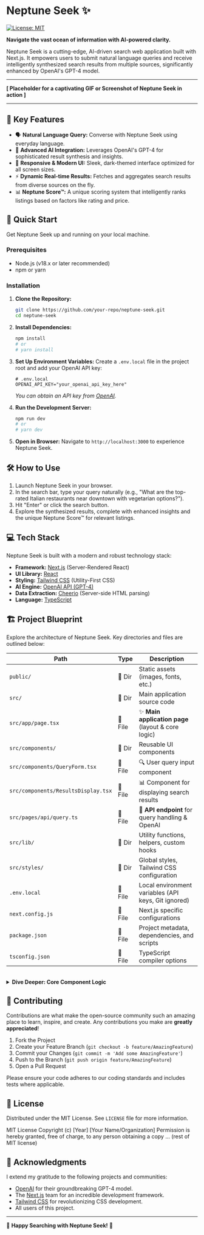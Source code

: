 # Neptune Seek ✨

[![License: MIT](https://img.shields.io/badge/License-MIT-yellow.svg)](https://opensource.org/licenses/MIT)
<!-- Add other relevant badges: e.g., build status, version, stars -->
<!-- Example: [![GitHub stars](https://img.shields.io/github/stars/your-repo/neptune-seek.svg?style=social&label=Star)](https://github.com/your-repo/neptune-seek) -->

**Navigate the vast ocean of information with AI-powered clarity.**

Neptune Seek is a cutting-edge, AI-driven search web application built with Next.js. It empowers users to submit natural language queries and receive intelligently synthesized search results from multiple sources, significantly enhanced by OpenAI's GPT-4 model.

---

<!-- Consider adding a GIF or a high-quality screenshot of the application here -->
<!-- ![Neptune Seek Demo](link-to-your-gif-or-screenshot.png) -->
**[ Placeholder for a captivating GIF or Screenshot of Neptune Seek in action ]**

---

## 🌟 Key Features

*   🗣️ **Natural Language Query:** Converse with Neptune Seek using everyday language.
*   🧠 **Advanced AI Integration:** Leverages OpenAI's GPT-4 for sophisticated result synthesis and insights.
*   📱 **Responsive & Modern UI:** Sleek, dark-themed interface optimized for all screen sizes.
*   ⚡ **Dynamic Real-time Results:** Fetches and aggregates search results from diverse sources on the fly.
*   📊 **Neptune Score™:** A unique scoring system that intelligently ranks listings based on factors like rating and price.

## 🚀 Quick Start

Get Neptune Seek up and running on your local machine.

### Prerequisites

*   Node.js (v18.x or later recommended)
*   npm or yarn

### Installation

1.  **Clone the Repository:**
    ```bash
    git clone https://github.com/your-repo/neptune-seek.git
    cd neptune-seek
    ```

2.  **Install Dependencies:**
    ```bash
    npm install
    # or
    # yarn install
    ```

3.  **Set Up Environment Variables:**
    Create a `.env.local` file in the project root and add your OpenAI API key:
    ```env
    # .env.local
    OPENAI_API_KEY="your_openai_api_key_here"
    ```
    *You can obtain an API key from [OpenAI](https://platform.openai.com/account/api-keys).*

4.  **Run the Development Server:**
    ```bash
    npm run dev
    # or
    # yarn dev
    ```

5.  **Open in Browser:**
    Navigate to `http://localhost:3000` to experience Neptune Seek.

## 🛠️ How to Use

1.  Launch Neptune Seek in your browser.
2.  In the search bar, type your query naturally (e.g., "What are the top-rated Italian restaurants near downtown with vegetarian options?").
3.  Hit "Enter" or click the search button.
4.  Explore the synthesized results, complete with enhanced insights and the unique Neptune Score™ for relevant listings.

## 💻 Tech Stack

Neptune Seek is built with a modern and robust technology stack:

*   **Framework:** [Next.js](https://nextjs.org/) (Server-Rendered React)
*   **UI Library:** [React](https://reactjs.org/)
*   **Styling:** [Tailwind CSS](https://tailwindcss.com/) (Utility-First CSS)
*   **AI Engine:** [OpenAI API (GPT-4)](https://openai.com/gpt-4)
*   **Data Extraction:** [Cheerio](https://cheerio.js.org/) (Server-side HTML parsing)
*   **Language:** [TypeScript](https://www.typescriptlang.org/)

<!-- Consider adding logos for a more visual appeal if you have space or prefer it -->
<!--
| Technology      | Description                                     |
|-----------------|-------------------------------------------------|
| Next.js         | Framework for server-rendered React apps        |
| React           | Library for building user interfaces            |
| Tailwind CSS    | Utility-first CSS framework                     |
| OpenAI API      | AI for result enhancement (GPT-4)               |
| Cheerio         | HTML parsing and data extraction                |
-->

## 🏗️ Project Blueprint

Explore the architecture of Neptune Seek. Key directories and files are outlined below:

| Path                        | Type   | Description                                           |
| --------------------------- | ------ | ----------------------------------------------------- |
| `public/`                   | 📁 Dir | Static assets (images, fonts, etc.)                   |
| `src/`                      | 📁 Dir | Main application source code                          |
| `src/app/page.tsx`          | 📄 File | ✨ **Main application page** (layout & core logic)      |
| `src/components/`           | 📁 Dir | Reusable UI components                                |
| `src/components/QueryForm.tsx`| 📄 File | 🔍 User query input component                         |
| `src/components/ResultsDisplay.tsx`| 📄 File | 📊 Component for displaying search results        |
| `src/pages/api/query.ts`    | 📄 File | 🔗 **API endpoint** for query handling & OpenAI       |
| `src/lib/`                  | 📁 Dir | Utility functions, helpers, custom hooks              |
| `src/styles/`               | 📁 Dir | Global styles, Tailwind CSS configuration             |
| `.env.local`                | 📄 File | Local environment variables (API keys, Git ignored)   |
| `next.config.js`            | 📄 File | Next.js specific configurations                       |
| `package.json`              | 📄 File | Project metadata, dependencies, and scripts         |
| `tsconfig.json`             | 📄 File | TypeScript compiler options                           |

<br>

<details>
<summary><strong> Dive Deeper: Core Component Logic </strong></summary>

*   📄 **`src/app/page.tsx`**: As the primary entry point for the user interface, this file manages the overall page structure, state for search queries and their corresponding results, and integrates essential child components like the `QueryForm` and `ResultsDisplay`.
*   📄 **`src/components/QueryForm.tsx`**: This dedicated component encapsulates the search input field and the logic for capturing user input and initiating the search request to the backend.
*   📄 **`src/components/ResultsDisplay.tsx`**: Responsible for rendering the processed search results returned from the API. It dynamically displays the synthesized information, including any special formatting or the unique Neptune Scores.
*   📄 **`src/pages/api/query.ts`**: This is the crucial server-side API endpoint. It handles incoming search requests, orchestrates data fetching (potentially using tools like Cheerio for web scraping), communicates with the OpenAI API for result synthesis, and sends the processed data back to the client.
</details>

## 🤝 Contributing

Contributions are what make the open-source community such an amazing place to learn, inspire, and create. Any contributions you make are **greatly appreciated**!

1.  Fork the Project
2.  Create your Feature Branch (`git checkout -b feature/AmazingFeature`)
3.  Commit your Changes (`git commit -m 'Add some AmazingFeature'`)
4.  Push to the Branch (`git push origin feature/AmazingFeature`)
5.  Open a Pull Request

Please ensure your code adheres to our coding standards and includes tests where applicable.

## 📜 License

Distributed under the MIT License. See `LICENSE` file for more information.

MIT License
Copyright (c) [Year] [Your Name/Organization]
Permission is hereby granted, free of charge, to any person obtaining a copy
... (rest of MIT license)
## 🙏 Acknowledgments

I extend my gratitude to the following projects and communities:

*   [OpenAI](https://openai.com/) for their groundbreaking GPT-4 model.
*   The [Next.js](https://nextjs.org/) team for an incredible development framework.
*   [Tailwind CSS](https://tailwindcss.com/) for revolutionizing CSS development.
*   All users of this project.

---

🚀 **Happy Searching with Neptune Seek!** 🚀
